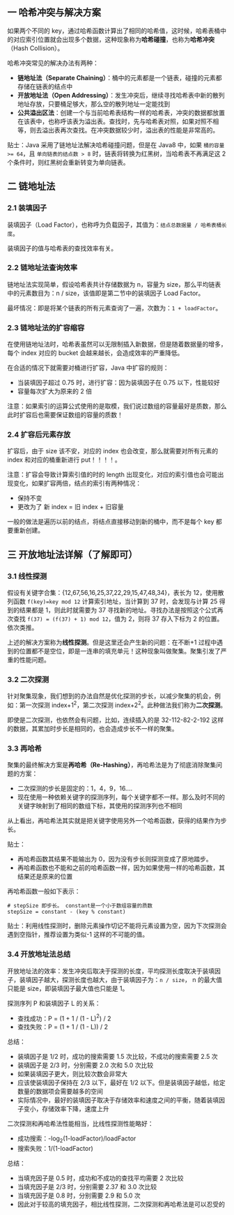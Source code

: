 ## 一 哈希冲突与解决方案

如果两个不同的 key，通过哈希函数计算出了相同的哈希值，这时候，哈希表桶中的对应索引位置就会出现多个数据，这种现象称为**哈希碰撞**，也称为**哈希冲突**（Hash Collision）。

哈希冲突常见的解决办法有两种：

-   **链地址法（Separate Chaining）**：桶中的元素都是一个链表，碰撞的元素都存储在链表的结点中
-   **开放地址法（Open Addressing）**：发生冲突后，继续寻找哈希表中新的散列地址存放，只要桶足够大，那么空的散列地址一定能找到
-   **公共溢出区法**：创建一个与当前哈希表结构一样的哈希表，冲突的数据都放置在该表中，也称呼该表为溢出表。查找时，先与哈希表对照，如果对照不相等，则去溢出表再次查找。在冲突数据较少时，溢出表的性能是非常高的。

贴士：Java 采用了链地址法解决哈希碰撞问题，但是在 Java8 中，如果 `桶的容量 >= 64`，且 `单向链表的结点数 > 8` 时，链表将转换为红黑树，当哈希表不再满足这 2 个条件时，则红黑树会重新转变为单向链表。

## 二 链地址法

### 2.1 装填因子

装填因子（Load Factor），也称呼为负载因子，其值为：`结点总数据量 / 哈希表桶长度`。

装填因子的值与哈希表的查找效率有关。

### 2.2 链地址法查询效率

链地址法实现简单，假设哈希表共计存储数据为 n，容量为 size，那么平均链表中的元素数目为：n / size，该值即是第二节中的装填因子 Load Factor。

最坏情况：即是将某个链表的所有元素查询了一遍，次数为：`1 + loadFactor`。

### 2.3 链地址法的扩容缩容

在使用链地址法时，哈希表虽然可以无限制插入新数据，但是随着数据量的增多，每个 index 对应的 bucket 会越来越长，会造成效率的严重降低。

在合适的情况下就需要对桶进行扩容，Java 中扩容的规则：

-   当装填因子超过 0.75 时，进行扩容：因为装填因子在 0.75 以下，性能较好
-   容量每次扩大为原来的 2 倍

注意：如果索引的运算公式使用的是取模，我们说过数组的容量最好是质数，那么此时扩容后也需要保证数组的容量的质数！

### 2.4 扩容后元素存放

扩容后，由于 size 该不安，对应的 index 也会改变，那么就需要对所有元素的 index 和对应的桶重新进行 put！！！！。

注意：扩容会导致计算索引值的时的 length 出现变化，对应的索引值也会可能出现变化，如果扩容两倍，结点的索引有两种情况：

-   保持不变
-   更改为了 新 index = 旧 index + 旧容量

一般的做法是遍历以前的结点，将结点直接移动到新的桶中，而不是每个 key 都要重新创建。

## 三 开放地址法详解（了解即可）

### 3.1 线性探测

假设有关键字合集：{12,67,56,16,25,37,22,29,15,47,48,34}，表长为 12，使用散列函数 `f(key)=key mod 12` 计算索引地址，当计算到 37 时，会发现与计算 25 得到的结果都是 1，则此时就需要为 37 寻找新的地址。寻找办法是按照这个公式再次查找 `f(37) = (f(37) + 1) mod 12`，值为 2，则将 37 存入下标为 2 的位置。依次类推。

上述的解决方案称为**线性探测**。但是这里还会产生新的问题：在不断+1 过程中遇到的位置都不是空位，即是一连串的填充单元！这种现象叫做聚集。聚集引发了严重的性能问题。

### 3.2 二次探测

针对聚集现象，我们想到的办法自然是优化探测的步长，以减少聚集的机会，例如：第一次探测 index+$1^2$，第二次探测 index+$2^2$。此种做法我们称为**二次探测**。

即使是二次探测，也依然会有问题，比如，连续插入的是 32-112-82-2-192 这样的数据，其累加时步长是相同的，也会造成步长不一样的聚集。

### 3.3 再哈希

聚集的最终解决方案是**再哈希（Re-Hashing）**，再哈希法是为了彻底消除聚集问题的方案：

-   二次探测的步长是固定的：1，4，9，16....
-   现在使用一种依赖关键字的探测序列，每个关键字都不一样。那么及时不同的关键字映射到了相同的数组下标，其使用的探测序列也不相同

从上看出，再哈希法其实就是把关键字使用另外一个哈希函数，获得的结果作为步长。

贴士：

-   再哈希函数其结果不能输出为 0，因为没有步长则探测变成了原地踏步。
-   再哈希函数也不能和之前的哈希函数一样，因为如果使用一样的哈希函数，其结果还是原来的位置

再哈希函数一般如下表示：

```
# stepSize 即步长。 constant是一个小于数组容量的质数
stepSize = constant - (key % constant)
```

贴士：利用线性探测时，删除元素操作切记不能将元素设置为空，因为下次探测会遇到空指针，推荐设置为类似-1 这样的不可能的值。

### 3.4 开放地址法总结

开放地址法的效率：发生冲突后取决于探测的长度，平均探测长度取决于装填因子，装填因子越大，探测长度也越大，由于装填因子为：`n / size`， n 的最大值只能是 size，即装填因子最大值也只能是 1。

探测序列 P 和装填因子 L 的关系：

-   查找成功：P = (1 + 1 / (1 - L)$^2$) / 2
-   查找失败：P = (1 + 1 / (1 - L)) / 2

总结：

-   装填因子是 1/2 时，成功的搜索需要 1.5 次比较，不成功的搜索需要 2.5 次
-   装填因子是 2/3 时，分别需要 2.0 次和 5.0 次比较
-   如果装填因子更大，则比较次数会非常大
-   应该使装填因子保持在 2/3 以下，最好在 1/2 以下。但是装填因子越低，给定数量的数据项会需要越多的空间
-   实际情况中，最好的装填因子取决于存储效率和速度之间的平衡，随着装填因子变小，存储效率下降，速度上升

二次探测和再哈希法性能相当，比线性探测性能略好：

-   成功搜索：-log<sub>2</sub>(1-loadFactor)/loadFactor
-   搜索失败：1/(1-loadFactor)

总结：

-   当填充因子是 0.5 时，成功和不成功的查找平均需要 2 次比较
-   当填充因子是 2/3 时，分别需要 2.37 和 3.0 次比较
-   当填充因子是 0.8 时，分别需要 2.9 和 5.0 次
-   因此对于较高的填充因子，相比线性探测，二次探测和再哈希法是可以忍受的
